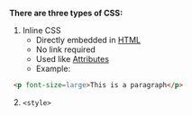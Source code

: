 **There are three types of CSS:**

1. Inline CSS
    - Directly embedded in [HTML](contents-html.md)
    - No link required
    - Used like [Attributes](common-tags.md)
    - Example:
```html
 <p font-size=large>This is a paragraph</p>
```

2. `<style>` 